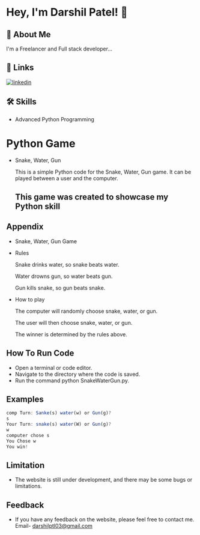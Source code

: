 
# Hey, I'm Darshil Patel! 👋


## 🚀 About Me
I'm a Freelancer and Full stack developer...


## 🔗 Links

[![linkedin](https://img.shields.io/badge/linkedin-0A66C2?style=for-the-badge&logo=linkedin&logoColor=white)](https://www.linkedin.com/public-profile/settings?trk=d_flagship3_profile_self_view_public_profile)

## 🛠 Skills

* Advanced Python Programming
# Python Game

* Snake, Water, Gun

  This is a simple Python code for the Snake, Water, Gun game. It can be played between a user and the computer.


  ## This game was created to showcase my Python skill


## Appendix

* Snake, Water, Gun Game

* Rules

  Snake drinks water, so snake beats water. 

  Water drowns gun, so water beats gun.

  Gun kills snake, so gun beats snake.

* How to play

  The computer will randomly choose snake, water, or gun.

  The user will then choose snake, water, or gun.

  The winner is determined by the rules above.
## How To Run Code

- Open a terminal or code editor.
- Navigate to the directory where the code is saved.
- Run the command python SnakeWaterGun.py.
## Examples

```javascript
comp Turn: Sanke(s) water(w) or Gun(g)?
s
Your Turn: snake(s) water(W) or Gun(g)?
w
computer chose s
You Chose w
You win!
```


## Limitation

* The website is still under development, and there may be some bugs or limitations.
## Feedback

* If you have any feedback on the website, please feel free to contact me.  Email- darshilptl03@gmail.com

